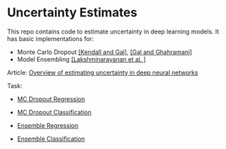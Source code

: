 # Uncertainty Estimates

This repo contains code to estimate uncertainty in deep learning models. It has basic implementations for:

* Monte Carlo Dropout [\[Kendall and Gal\]](https://arxiv.org/abs/1703.04977), [\[Gal and Ghahramani\]](https://arxiv.org/abs/1506.02142)
* Model Ensembling [\[Lakshminarayanan et al. \]](https://arxiv.org/abs/1612.01474)

Article: [Overview of estimating uncertainty in deep neural networks](https://blog.everyhue.me/posts/why-uncertainty-matters/)

Task:

* [MC Dropout Regression](mcdrop_regression.ipynb)
* [MC Dropout Classification](mcdrop_classification.ipynb)

* [Ensemble Regression](ensemble_regression.ipynb)
* [Ensemble Classification](ensemble_classification.ipynb)
